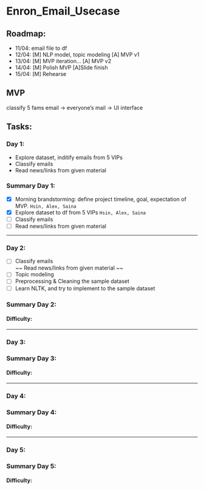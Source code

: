 # Enron_Email_Usecase
## Roadmap:
- 11/04: email file to df
- 12/04: [M] NLP model, topic modeling  [A] MVP v1
- 13/04: [M] MVP iteration... [A] MVP v2
- 14/04: [M] Polish MVP [A]Slide finish
- 15/04: [M] Rehearse
  
## MVP 
classify 5 fams email → everyone’s mail → UI interface

## Tasks:
### Day 1:
- Explore dataset, inditify emails from 5 VIPs
- Classify emails
- Read news/links from given material

### Summary Day 1:
- [x] Morning brandstorming: define project timeline, goal, expectation of MVP. `Hsin, Alex, Saina`
- [x] Explore dataset to df from 5 VIPs `Hsin, Alex, Saina`
- [ ] Classify emails<br/>
- [ ] Read news/links from given material<br/>

---

### Day 2:
- [ ] Classify emails<br/>
~~ Read news/links from given material ~~  
- [ ] Topic modeling  
- [ ] Preprocessing & Cleaning the sample dataset
- [ ] Learn NLTK, and try to implement to the sample dataset
### Summary Day 2:
#### Difficulty:

---

### Day 3:
### Summary Day 3:
#### Difficulty:

---

### Day 4:
### Summary Day 4:
#### Difficulty:

---

### Day 5:
### Summary Day 5:
#### Difficulty:
